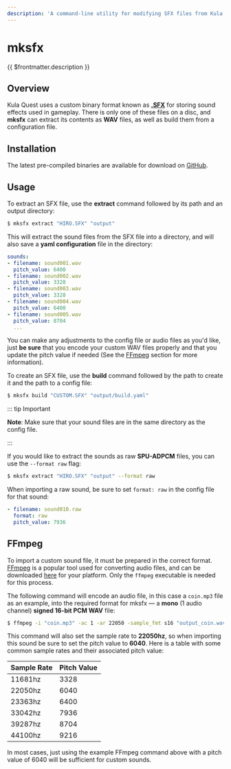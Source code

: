 ```yaml
---
description: 'A command-line utility for modifying SFX files from Kula Quest.'
---
```


# mksfx

{{ $frontmatter.description }}

## Overview

Kula Quest uses a custom binary format known as [**.SFX**](/formats/sfx) for storing sound effects used in gameplay.
There is only one of these files on a disc, and **mksfx** can extract its contents as **WAV** files, as well as build them from a configuration file.

## Installation

The latest pre-compiled binaries are available for download on [GitHub](https://github.com/KulaWorkshop/mksfx/releases/).

## Usage

To extract an SFX file, use the **extract** command followed by its path and an output directory:

```bash
$ mksfx extract "HIRO.SFX" "output"
```

This will extract the sound files from the SFX file into a directory, and will also save a **yaml configuration** file in the directory:

```yaml
sounds:
- filename: sound001.wav
  pitch_value: 6400
- filename: sound002.wav
  pitch_value: 3328
- filename: sound003.wav
  pitch_value: 3328
- filename: sound004.wav
  pitch_value: 6400
- filename: sound005.wav
  pitch_value: 8704
  ...
```

You can make any adjustments to the config file or audio files as you'd like, just **be sure** that you encode your custom WAV files properly and that you update the pitch value if needed (See the [FFmpeg](#ffmpeg) section for more information).

To create an SFX file, use the **build** command followed by the path to create it and the path to a config file:

```bash
$ mksfx build "CUSTOM.SFX" "output/build.yaml"
```

::: tip Important

**Note**: Make sure that your sound files are in the same directory as the config file.

:::

If you would like to extract the sounds as raw **SPU-ADPCM** files, you can use the `--format raw` flag:

```bash
$ mksfx extract "HIRO.SFX" "output" --format raw
```

When importing a raw sound, be sure to set `format: raw` in the config file for that sound:

```yaml
- filename: sound010.raw
  format: raw
  pitch_value: 7936
```

## FFmpeg

To import a custom sound file, it must be prepared in the correct format.
[FFmpeg](https://en.wikipedia.org/wiki/FFmpeg) is a popular tool used for converting audio files, and can be downloaded [here](https://www.ffmpeg.org/download.html) for your platform.
Only the `ffmpeg` executable is needed for this process.

The following command will encode an audio file, in this case a `coin.mp3` file as an example, into the required format for mksfx — a **mono** (1 audio channel) **signed 16-bit PCM WAV** file:

```bash
$ ffmpeg -i "coin.mp3" -ac 1 -ar 22050 -sample_fmt s16 "output_coin.wav"
```

This command will also set the sample rate to **22050hz**, so when importing this sound be sure to set the pitch value to **6040**.
Here is a table with some common sample rates and their associated pitch value:

| Sample Rate | Pitch Value |
| ----------- | ----------- |
| 11681hz     | 3328        |
| 22050hz     | 6040        |
| 23363hz     | 6400        |
| 33042hz     | 7936        |
| 39287hz     | 8704        |
| 44100hz     | 9216        |

In most cases, just using the example FFmpeg command above with a pitch value of 6040 will be sufficient for custom sounds.
